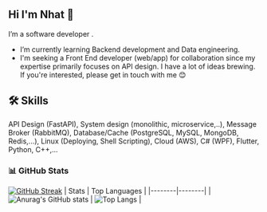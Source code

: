 ## Hi I'm Nhat  👋

I’m   a software developer .
* I’m currently learning Backend development and Data engineering.
*  I'm seeking a Front End developer (web/app) for collaboration since my expertise primarily focuses on API design. I have a lot of ideas brewing. If you're interested, please get in touch with me 😊

## 🛠 Skills 
API Design (FastAPI), System design (monolithic, microservice,..), Message Broker (RabbitMQ), Database/Cache (PostgreSQL, MySQL, MongoDB, Redis,...), Linux (Deploying, Shell Scripting), Cloud (AWS), C# (WPF), Flutter, Python, C++,...


### 📊 GitHub Stats
[![GitHub Streak](https://streak-stats.demolab.com/?user=DenverCoder1)](https://git.io/streak-stats)
 | Stats | Top Languages |
|--------|--------|
| ![Anurag's GitHub stats](https://github-readme-stats.vercel.app/api?username=NguyenNhat4&show_icons=true&theme=github_dark) | ![Top Langs](https://github-readme-stats.vercel.app/api/top-langs/?username=NguyenNhat4&layout=compact&theme=tokyonight&exclude_repo=auto_checkonline_messenger---publish,Tool-dkhp-2023,UIT_TCCT) |
